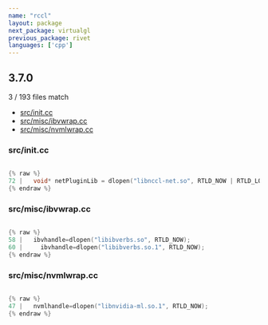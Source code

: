 ```yaml
---
name: "rccl"
layout: package
next_package: virtualgl
previous_package: rivet
languages: ['cpp']
---
```

## 3.7.0
3 / 193 files match

 - [src/init.cc](#srcinitcc)
 - [src/misc/ibvwrap.cc](#srcmiscibvwrapcc)
 - [src/misc/nvmlwrap.cc](#srcmiscnvmlwrapcc)

### src/init.cc

```cpp

{% raw %}
72 |   void* netPluginLib = dlopen("libnccl-net.so", RTLD_NOW | RTLD_LOCAL);
{% endraw %}

```
### src/misc/ibvwrap.cc

```cpp

{% raw %}
58 |   ibvhandle=dlopen("libibverbs.so", RTLD_NOW);
60 |     ibvhandle=dlopen("libibverbs.so.1", RTLD_NOW);
{% endraw %}

```
### src/misc/nvmlwrap.cc

```cpp

{% raw %}
47 |   nvmlhandle=dlopen("libnvidia-ml.so.1", RTLD_NOW);
{% endraw %}

```